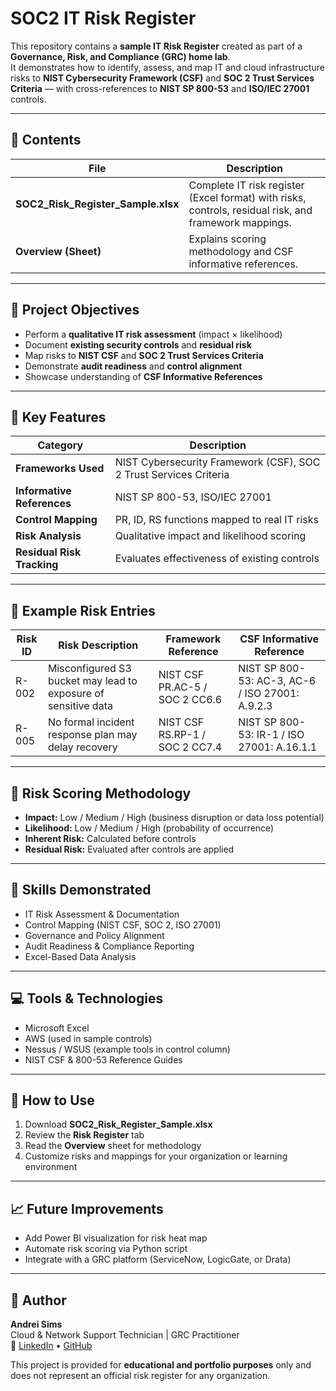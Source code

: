 # SOC2 IT Risk Register

This repository contains a **sample IT Risk Register** created as part of a **Governance, Risk, and Compliance (GRC) home lab**.  
It demonstrates how to identify, assess, and map IT and cloud infrastructure risks to **NIST Cybersecurity Framework (CSF)** and **SOC 2 Trust Services Criteria** — with cross-references to **NIST SP 800-53** and **ISO/IEC 27001** controls.

---

## 📂 Contents
| File | Description |
|------|--------------|
| **SOC2_Risk_Register_Sample.xlsx** | Complete IT risk register (Excel format) with risks, controls, residual risk, and framework mappings. |
| **Overview (Sheet)** | Explains scoring methodology and CSF informative references. |

---

## 🎯 Project Objectives
- Perform a **qualitative IT risk assessment** (impact × likelihood)
- Document **existing security controls** and **residual risk**
- Map risks to **NIST CSF** and **SOC 2 Trust Services Criteria**
- Demonstrate **audit readiness** and **control alignment**
- Showcase understanding of **CSF Informative References**

---

## 🧩 Key Features
| Category | Description |
|-----------|--------------|
| **Frameworks Used** | NIST Cybersecurity Framework (CSF), SOC 2 Trust Services Criteria |
| **Informative References** | NIST SP 800-53, ISO/IEC 27001 |
| **Control Mapping** | PR, ID, RS functions mapped to real IT risks |
| **Risk Analysis** | Qualitative impact and likelihood scoring |
| **Residual Risk Tracking** | Evaluates effectiveness of existing controls |

---

## 🧠 Example Risk Entries

| Risk ID | Risk Description | Framework Reference | CSF Informative Reference |
|----------|------------------|----------------------|-----------------------------|
| R-002 | Misconfigured S3 bucket may lead to exposure of sensitive data | NIST CSF PR.AC-5 / SOC 2 CC6.6 | NIST SP 800-53: AC-3, AC-6 / ISO 27001: A.9.2.3 |
| R-005 | No formal incident response plan may delay recovery | NIST CSF RS.RP-1 / SOC 2 CC7.4 | NIST SP 800-53: IR-1 / ISO 27001: A.16.1.1 |

---

## 🧮 Risk Scoring Methodology
- **Impact:** Low / Medium / High (business disruption or data loss potential)  
- **Likelihood:** Low / Medium / High (probability of occurrence)  
- **Inherent Risk:** Calculated before controls  
- **Residual Risk:** Evaluated after controls are applied  

---

## 🧰 Skills Demonstrated
- IT Risk Assessment & Documentation  
- Control Mapping (NIST CSF, SOC 2, ISO 27001)  
- Governance and Policy Alignment  
- Audit Readiness & Compliance Reporting  
- Excel-Based Data Analysis  

---

## 💻 Tools & Technologies
- Microsoft Excel  
- AWS (used in sample controls)  
- Nessus / WSUS (example tools in control column)  
- NIST CSF & 800-53 Reference Guides  

---

## 🧠 How to Use
1. Download **SOC2_Risk_Register_Sample.xlsx**  
2. Review the **Risk Register** tab  
3. Read the **Overview** sheet for methodology  
4. Customize risks and mappings for your organization or learning environment  

---

## 📈 Future Improvements
- Add Power BI visualization for risk heat map  
- Automate risk scoring via Python script  
- Integrate with a GRC platform (ServiceNow, LogicGate, or Drata)

---

## 👤 Author
**Andrei Sims**  
Cloud & Network Support Technician | GRC Practitioner  
🔗 [LinkedIn](https://linkedin.com/in/andrei-sims-ab040426/) • [GitHub](https://github.com/andreisims)

This project is provided for **educational and portfolio purposes** only and does not represent an official risk register for any organization.

